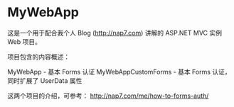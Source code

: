 # MyWebApp

这是一个用于配合我个人 Blog (http://nap7.com) 讲解的 ASP.NET MVC 实例 Web 项目。

项目包含的内容概述：

MyWebApp - 基本 Forms 认证
MyWebAppCustomForms - 基本 Forms 认证，同时扩展了 UserData 属性

这两个项目的介绍，可参考： http://nap7.com/me/how-to-forms-auth/